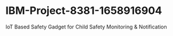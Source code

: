 # IBM-Project-8381-1658916904
IoT Based Safety Gadget for Child Safety Monitoring &amp; Notification
